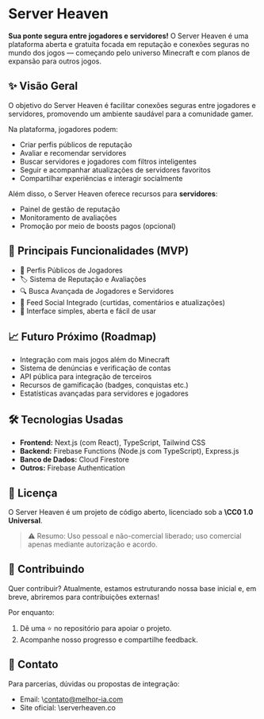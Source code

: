 # Server Heaven

**Sua ponte segura entre jogadores e servidores!**
O Server Heaven é uma plataforma aberta e gratuita focada em reputação e conexões seguras no mundo dos jogos — começando pelo universo Minecraft e com planos de expansão para outros jogos.

## ✨ Visão Geral

O objetivo do Server Heaven é facilitar conexões seguras entre jogadores e servidores, promovendo um ambiente saudável para a comunidade gamer.

Na plataforma, jogadores podem:

* Criar perfis públicos de reputação
* Avaliar e recomendar servidores
* Buscar servidores e jogadores com filtros inteligentes
* Seguir e acompanhar atualizações de servidores favoritos
* Compartilhar experiências e interagir socialmente

Além disso, o Server Heaven oferece recursos para **servidores**:

* Painel de gestão de reputação
* Monitoramento de avaliações
* Promoção por meio de boosts pagos (opcional)

## 🚀 Principais Funcionalidades (MVP)

* 📜 Perfis Públicos de Jogadores
* 🏷️ Sistema de Reputação e Avaliações
* 🔍 Busca Avançada de Jogadores e Servidores
* 💬 Feed Social Integrado (curtidas, comentários e atualizações)
* 🎨 Interface simples, aberta e fácil de usar

## 📈 Futuro Próximo (Roadmap)

* Integração com mais jogos além do Minecraft
* Sistema de denúncias e verificação de contas
* API pública para integração de terceiros
* Recursos de gamificação (badges, conquistas etc.)
* Estatísticas avançadas para servidores e jogadores

## 🛠️ Tecnologias Usadas

* **Frontend:** Next.js (com React), TypeScript, Tailwind CSS
* **Backend:** Firebase Functions (Node.js com TypeScript), Express.js
* **Banco de Dados:** Cloud Firestore
* **Outros:** Firebase Authentication

## 📄 Licença

O Server Heaven é um projeto de código aberto, licenciado sob a **\CC0 1.0 Universal**.

> ⚠️ Resumo: Uso pessoal e não-comercial liberado; uso comercial apenas mediante autorização e acordo.

## 🤝 Contribuindo

Quer contribuir?
Atualmente, estamos estruturando nossa base inicial e, em breve, abriremos para contribuições externas!

Por enquanto:

1. Dê uma ⭐ no repositório para apoiar o projeto.
2. Acompanhe nosso progresso e compartilhe feedback.

## 💌 Contato

Para parcerias, dúvidas ou propostas de integração:

* Email: \contato@melhor-ia.com
* Site oficial: \serverheaven.co
